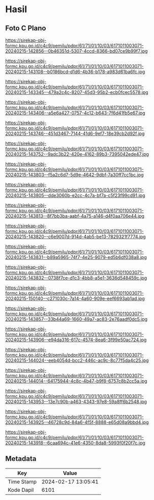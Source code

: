 # Hasil

## Foto C Plano

https://sirekap-obj-formc.kpu.go.id/c4c9/pemilu/pdpr/61/71/01/10/03/6171011003071-20240215-142856--0b46351d-5307-4ccd-8366-bd07ce9b99f7.jpg

https://sirekap-obj-formc.kpu.go.id/c4c9/pemilu/pdpr/61/71/01/10/03/6171011003071-20240215-143108--b0186bcd-d1d6-4b36-b178-a983d61ba6fc.jpg

https://sirekap-obj-formc.kpu.go.id/c4c9/pemilu/pdpr/61/71/01/10/03/6171011003071-20240215-143345--479a2c4c-8207-45d3-95b2-ecb0fcec5578.jpg

https://sirekap-obj-formc.kpu.go.id/c4c9/pemilu/pdpr/61/71/01/10/03/6171011003071-20240215-143406--a5e6a427-0757-4c12-b643-7f6d41fb5e67.jpg

https://sirekap-obj-formc.kpu.go.id/c4c9/pemilu/pdpr/61/71/01/10/03/6171011003071-20240215-143746--451d3467-7144-41d6-9ef7-18e39cb2d92f.jpg

https://sirekap-obj-formc.kpu.go.id/c4c9/pemilu/pdpr/61/71/01/10/03/6171011003071-20240215-143752--9adc3b22-420e-4162-89b3-7395042ede47.jpg

https://sirekap-obj-formc.kpu.go.id/c4c9/pemilu/pdpr/61/71/01/10/03/6171011003071-20240215-143803--f5a2c6d7-5d9e-4642-9dbf-7a30ff7cc1bc.jpg

https://sirekap-obj-formc.kpu.go.id/c4c9/pemilu/pdpr/61/71/01/10/03/6171011003071-20240215-143805--dde3060b-e2cc-4c7a-bf7a-c5f23f99cd91.jpg

https://sirekap-obj-formc.kpu.go.id/c4c9/pemilu/pdpr/61/71/01/10/03/6171011003071-20240215-143813--8f7bb3ba-aabf-4a75-a146-d4f0aa706e44.jpg

https://sirekap-obj-formc.kpu.go.id/c4c9/pemilu/pdpr/61/71/01/10/03/6171011003071-20240215-143820--c6e9007d-914d-4ab5-be13-7829321f7774.jpg

https://sirekap-obj-formc.kpu.go.id/c4c9/pemilu/pdpr/61/71/01/10/03/6171011003071-20240215-143831--b89a5965-74f7-4e25-9079-ed5b6df038a8.jpg

https://sirekap-obj-formc.kpu.go.id/c4c9/pemilu/pdpr/61/71/01/10/03/6171011003071-20240215-143832--0738f7ce-d1c3-4bb8-a5e1-3636d548459c.jpg

https://sirekap-obj-formc.kpu.go.id/c4c9/pemilu/pdpr/61/71/01/10/03/6171011003071-20240215-150140--c271030c-7a14-4a60-909e-eef6693ab1ad.jpg

https://sirekap-obj-formc.kpu.go.id/c4c9/pemilu/pdpr/61/71/01/10/03/6171011003071-20240215-143857--33b44a69-1660-49a7-ac83-2e76aadf0dc5.jpg

https://sirekap-obj-formc.kpu.go.id/c4c9/pemilu/pdpr/61/71/01/10/03/6171011003071-20240215-143906--e94da316-617c-4574-8ea6-3f99e50ac724.jpg

https://sirekap-obj-formc.kpu.go.id/c4c9/pemilu/pdpr/61/71/01/10/03/6171011003071-20240215-144024--eeb4054d-bcc2-446c-ac9c-8c77f5da4c25.jpg

https://sirekap-obj-formc.kpu.go.id/c4c9/pemilu/pdpr/61/71/01/10/03/6171011003071-20240215-144014--64175944-4c8c-4b47-b9f8-6757c8b2cc5a.jpg

https://sirekap-obj-formc.kpu.go.id/c4c9/pemilu/pdpr/61/71/01/10/03/6171011003071-20240215-143953--13e7c90b-a463-4343-97e8-59a8ff6b2548.jpg

https://sirekap-obj-formc.kpu.go.id/c4c9/pemilu/pdpr/61/71/01/10/03/6171011003071-20240215-143925--46728c9d-84a6-4f5f-8888-e65d08a9bbd4.jpg

https://sirekap-obj-formc.kpu.go.id/c4c9/pemilu/pdpr/61/71/01/10/03/6171011003071-20240215-143918--6caa694c-41e6-4350-8da8-5993f0f20f7c.jpg


## Metadata

| Key        | Value               |
| ---------- | ------------------- |
| Time Stamp | 2024-02-17 13:05:41 |
| Kode Dapil | 6101                |



